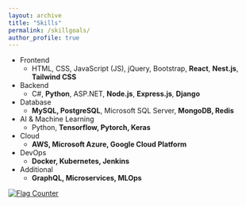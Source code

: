 ```yaml
---
layout: archive
title: "Skills"
permalink: /skillgoals/
author_profile: true
---
```



*  Frontend <br>
   - HTML, CSS, JavaScript (JS), jQuery, Bootstrap, **React**, **Nest.js**, **Tailwind CSS** <br>
*  Backend <br>
   - C#, **Python**, ASP.NET, **Node.js**, **Express.js**, **Django** <br>
*  Database <br>
   - **MySQL, PostgreSQL**, Microsoft SQL Server, **MongoDB, Redis** <br>   
*  AI & Machine Learning <br>
   - Python, **Tensorflow, Pytorch, Keras** <br>
*  Cloud <br>
   - **AWS, Microsoft Azure, Google Cloud Platform** <br>
*  DevOps <br>
   - **Docker, Kubernetes, Jenkins** <br>
*  Additional <br>
   - **GraphQL, Microservices, MLOps** <br>


<a href="https://info.flagcounter.com/gsTP"><img src="https://s01.flagcounter.com/count2/gsTP/bg_D0FFC4/txt_000000/border_000000/columns_2/maxflags_10/viewers_3/labels_1/pageviews_1/flags_0/percent_0/" alt="Flag Counter" border="0"></a>
